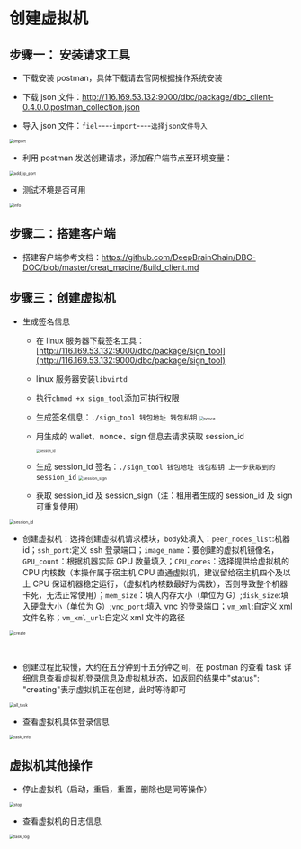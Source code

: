 # 创建虚拟机

## 步骤一： 安装请求工具

- 下载安装 postman，具体下载请去官网根据操作系统安装

- 下载 json 文件：http://116.169.53.132:9000/dbc/package/dbc_client-0.4.0.0.postman_collection.json

- 导入 json 文件：`fiel`----`import`----`选择json文件导入`

<img src="./create_macine.assets/import.png" alt="import" style="zoom:50%;" />

- 利用 postman 发送创建请求，添加客户端节点至环境变量：

<img src="./create_macine.assets/add_ip_port.png" alt="add_ip_port" style="zoom:50%;" />

- 测试环境是否可用

<img src="./create_macine.assets/info.png" alt="info" style="zoom:50%;" />

## 步骤二：搭建客户端

- 搭建客户端参考文档：https://github.com/DeepBrainChain/DBC-DOC/blob/master/creat_macine/Build_client.md

## 步骤三：创建虚拟机

- 生成签名信息

  - 在 linux 服务器下载签名工具：[http://116.169.53.132:9000/dbc/package/sign_tool](http://116.169.53.132:9000/dbc/package/sign_tool)

  - linux 服务器安装`libvirtd`

  - 执行`chmod +x sign_tool`添加可执行权限

  - 生成签名信息：`./sign_tool 钱包地址 钱包私钥`
    <img src="./create_macine.assets/nonce.png" alt="nonce" style="zoom:50%;" />

  - 用生成的 wallet、nonce、sign 信息去请求获取 session_id

    <img src="./create_macine.assets/session_id.png" alt="session_id" style="zoom:40%;" />

  - 生成 session_id 签名：`./sign_tool 钱包地址 钱包私钥 上一步获取到的session_id`
    <img src="./create_macine.assets/session_sign.png" alt="session_sign" style="zoom:50%;" />

  - 获取 session_id 及 session_sign（注：租用者生成的 session_id 及 sign 可重复使用）

<img src="./create_macine.assets/session_id.png" alt="session_id" style="zoom:50%;" />

- 创建虚拟机：选择创建虚拟机请求模块，`body`处填入：`peer_nodes_list`:机器 id；`ssh_port`:定义 ssh 登录端口；`image_name`：要创建的虚拟机镜像名，`GPU_count`：根据机器实际 GPU 数量填入；`CPU_cores`：选择提供给虚拟机的 CPU 内核数（本操作属于宿主机 CPU 直通虚拟机，建议留给宿主机四个及以上 CPU 保证机器稳定运行，（虚拟机内核数最好为偶数），否则导致整个机器卡死，无法正常使用）；`mem_size`：填入内存大小（单位为 G）;`disk_size`:填入硬盘大小（单位为 G）;`vnc_port`:填入 vnc 的登录端口；`vm_xml`:自定义 xml 文件名称；`vm_xml_url`:自定义 xml 文件的路径

<img src="./create_macine.assets/create.png" alt="create" style="zoom:50%;" />

​

- 创建过程比较慢，大约在五分钟到十五分钟之间，在 postman 的查看 task 详细信息查看虚拟机登录信息及虚拟机状态，如返回的结果中"status": "creating"表示虚拟机正在创建，此时等待即可

<img src="./create_macine.assets/all_task.png" alt="all_task" style="zoom:50%;" />

- 查看虚拟机具体登录信息

<img src="./create_macine.assets/task_info.png" alt="task_info" style="zoom:50%;" />

## 虚拟机其他操作

- 停止虚拟机（启动，重启，重置，删除也是同等操作）

<img src="./create_macine.assets/stop.png" alt="stop" style="zoom:50%;" />

- 查看虚拟机的日志信息

<img src="./create_macine.assets/task_log.png" alt="task_log" style="zoom:50%;" />
